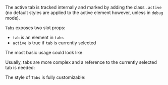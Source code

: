 <script>
  import BasicTabsExample from './BasicTabsExample.svelte';
  import ObjectTabsExample from './ObjectTabsExample.svelte';
  import StyledTabsExample from './StyledTabsExample.svelte';
</script>

The active tab is tracked internally and marked by adding the class `.active` (no default styles are applied to the active element however, unless in `debug` mode).

`Tabs` exposes two slot props:

- `tab` is an element in `tabs`
- `active` is true if `tab` is currently selected

The most basic usage could look like:

<BasicTabsExample />

Usually, tabs are more complex and a reference to the currently selected tab is needed:

<ObjectTabsExample />

The style of `Tabs` is fully customizable:

<StyledTabsExample />
